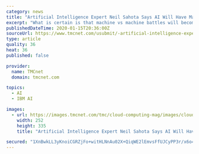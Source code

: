 ```yaml
---
category: news
title: "Artificial Intelligence Expert Neil Sahota Says AI Will Have Major Impact On 2020 Elections And In Medicine"
excerpt: "What is certain is that machine vs machine battles will become more prevalent.\" The author of the influential book Own the AI Revolution (McGraw Hill), Sahota is also an IBM Master Inventor, who led the IBM Watson Group and is a professor at the University of California/Irvine. In addition to its potential impact on the election campaigns ..."
publishedDateTime: 2020-01-15T20:36:00Z
sourceUrl: https://www.tmcnet.com/usubmit/-artificial-intelligence-expert-neil-sahota-says-ai-will-/2020/01/15/9081764.htm
type: article
quality: 36
heat: 36
published: false

provider:
  name: TMCnet
  domain: tmcnet.com

topics:
  - AI
  - IBM AI

images:
  - url: https://images.tmcnet.com/tmc/cloud-computing-mag/images/cloud-computing-0515-cover.jpg
    width: 252
    height: 335
    title: "Artificial Intelligence Expert Neil Sahota Says AI Will Have Major Impact On 2020 Elections And In Medicine"

secured: "1XnBwkLL3yKnoiCGRZjFo+witHLNnAu02X+QiqWE2lEmvsFfUJCyPP3r/x6o44Dzczajhg8kiyJstHmG6eSaxFpbo7//tlOuO+ko3kO1iJI3hTmjArFIxH3E1+ULR8azUz3loNoasYY0OQuJQPnjGvRMBm+quMuUJvNA5DkCpIsixWuS8wF5UCYNJrHyEutduySUfStdqhk1bBbrOnEhE61T0ACZEQSFFq/Xy68FpGpkAoAE4/zyiX2wGlwyFvBYFYQzVRX7nR0gK81opLNTt6F/WAWvufaB1mweAjBt3cpYQz2AwnCujzPzWq0VbEod;tBDF0HV3z7Q2xFDVbArGQw=="
---
```


